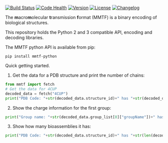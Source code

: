 [![Build Status](https://travis-ci.org/rcsb/mmtf-python.svg?branch=master)](https://travis-ci.org/rcsb/mmtf-python)
[![Code Health](https://landscape.io/github/rcsb/mmtf-python/master/landscape.svg?style=flat)](https://landscape.io/github/rcsb/mmtf-python/master)
[![Version](http://img.shields.io/badge/version-1.0.12-blue.svg?style=flat)](https://github.com/rcsb/mmtf-python/)
[![License](http://img.shields.io/badge/license-Apache%202.0-blue.svg?style=flat)](https://github.com/rcsb/mmtf-python/blob/master/LICENSE.txt)
[![Changelog](https://img.shields.io/badge/changelog--lightgrey.svg?style=flat)](https://github.com/rcsb/mmtf-python/blob/master/CHANGELOG.md)


The **m**acro**m**olecular **t**ransmission **f**ormat (MMTF) is a binary encoding of biological structures.

This repository holds the Python 2 and 3 compatible API, encoding and decoding libraries. 

The MMTF python API is available from pip:
```
pip install mmtf-python
```

Quick getting started.

1) Get the data for a PDB structure and print the number of chains:
```python
from mmtf import fetch
# Get the data for 4CUP
decoded_data = fetch("4CUP")
print("PDB Code: "+str(decoded_data.structure_id)+" has "+str(decoded_data.num_chains)+" chains")
```
2) Show the charge information for the first group:
```python
print("Group name: "+str(decoded_data.group_list[0]["groupName"])+" has the following atomic charges: "+",".join([str(x) for x in decoded_data.group_list[0]["formalChargeList"]]))

```
3) Show how many bioassemblies it has:
```python
print("PDB Code: "+str(decoded_data.structure_id)+" has "+str(len(decoded_data.bio_assembly))+" bioassemblies")
```
